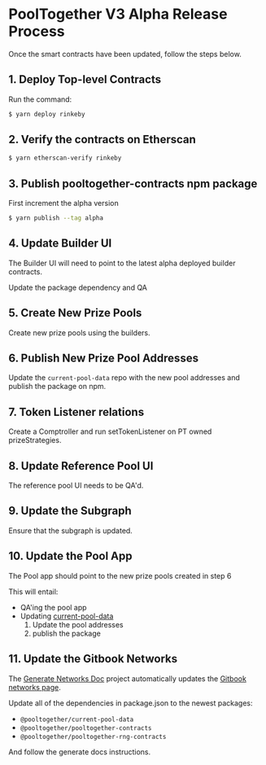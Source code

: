 # PoolTogether V3 Alpha Release Process

Once the smart contracts have been updated, follow the steps below.

## 1. Deploy Top-level Contracts

Run the command:

```bash
$ yarn deploy rinkeby
```

## 2. Verify the contracts on Etherscan

```bash
$ yarn etherscan-verify rinkeby
```

## 3. Publish pooltogether-contracts npm package

First increment the alpha version

```bash
$ yarn publish --tag alpha
```

## 4. Update Builder UI

The Builder UI will need to point to the latest alpha deployed builder contracts.

Update the package dependency and QA

## 5. Create New Prize Pools

Create new prize pools using the builders.

## 6. Publish New Prize Pool Addresses

Update the `current-pool-data` repo with the new pool addresses and publish the package on npm.

## 7. Token Listener relations

Create a Comptroller and run setTokenListener on PT owned prizeStrategies.

## 8. Update Reference Pool UI

The reference pool UI needs to be QA'd.

## 9. Update the Subgraph

Ensure that the subgraph is updated.

## 10. Update the Pool App

The Pool app should point to the new prize pools created in step 6

This will entail:

- QA'ing the pool app
- Updating [current-pool-data](https://github.com/pooltogether/current-pool-data)
  1. Update the pool addresses
  2. publish the package

## 11. Update the Gitbook Networks

The [Generate Networks Doc](https://github.com/pooltogether/generate-networks-doc) project automatically updates the [Gitbook networks page](https://docs.pooltogether.com/networks).

Update all of the dependencies in package.json to the newest packages:

- `@pooltogether/current-pool-data`
- `@pooltogether/pooltogether-contracts`
- `@pooltogether/pooltogether-rng-contracts`

And follow the generate docs instructions.
